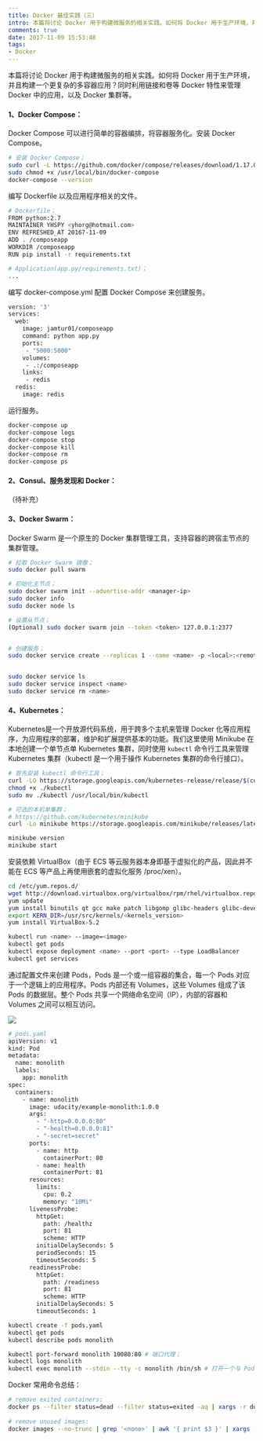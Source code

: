 ```yaml
---
title: Docker 最佳实践（三）
intro: 本篇将讨论 Docker 用于构建微服务的相关实践。如何将 Docker 用于生产环境，并且构建一个更复杂的多容器应用？同时利用链接和卷等 Docker 特性来管理 Docker 中的应用，以及 Docker 集群等。
comments: true
date: 2017-11-09 15:53:48
tags:
- Docker
---
```



本篇将讨论 Docker 用于构建微服务的相关实践。如何将 Docker 用于生产环境，并且构建一个更复杂的多容器应用？同时利用链接和卷等 Docker 特性来管理 Docker 中的应用，以及 Docker 集群等。

#### 1、Docker Compose：

Docker Compose 可以进行简单的容器编排，将容器服务化。安装 Docker Compose。


```bash
# 安装 Docker Compose；
sudo curl -L https://github.com/docker/compose/releases/download/1.17.0/docker-compose-`uname -s`-`uname -m` -o /usr/local/bin/docker-compose
sudo chmod +x /usr/local/bin/docker-compose
docker-compose --version
```

编写 Dockerfile 以及应用程序相关的文件。


```bash
# Dockerfile；
FROM python:2.7
MAINTAINER YHSPY <yhorg@hotmail.com>
ENV REFRESHED_AT 20167-11-09
ADD . /composeapp
WORKDIR /composeapp
RUN pip install -r requirements.txt

# Application(app.py/requirements.txt)；
...
```

编写 docker-compose.yml 配置 Docker Compose 来创建服务。

```bash
version: '3'
services:
  web:
    image: jamtur01/composeapp
    command: python app.py
    ports:
     - "5000:5000"
    volumes:
     - .:/composeapp
    links:
     - redis
  redis:
    image: redis
```

运行服务。


```bash
docker-compose up
docker-compose logs
docker-compose stop
docker-compose kill
docker-compose rm
docker-compose ps
```

#### 2、Consul、服务发现和 Docker：

（待补充）

#### 3、Docker Swarm：

Docker Swarm 是一个原生的 Docker 集群管理工具，支持容器的跨宿主节点的集群管理。


```bash
# 拉取 Docker Swarm 镜像；
sudo docker pull swarm

# 初始化主节点；
sudo docker swarm init --advertise-addr <manager-ip>
sudo docker info
sudo docker node ls

# 设置从节点；
(Optional) sudo docker swarm join --token <token> 127.0.0.1:2377


# 创建服务；
sudo docker service create --replicas 1 --name <name> -p <local>:<remote> -e "ENV_PASS=yue.lu" -t <image>


sudo docker service ls
sudo docker service inspect <name>
sudo docker service rm <name>

```

#### 4、Kubernetes：

Kubernetes是一个开放源代码系统，用于跨多个主机来管理 Docker 化等应用程序，为应用程序的部署，维护和扩展提供基本的功能。我们这里使用 Minikube 在本地创建一个单节点单 Kubernetes 集群，同时使用 `kubectl` 命令行工具来管理 Kubernetes 集群（kubectl 是一个用于操作 Kubernetes 集群的命令行接口）。


```bash
# 首先安装 kubectl 命令行工具；
curl -LO https://storage.googleapis.com/kubernetes-release/release/$(curl -s https://storage.googleapis.com/kubernetes-release/release/stable.txt)/bin/linux/amd64/kubectl
chmod +x ./kubectl
sudo mv ./kubectl /usr/local/bin/kubectl
```


```bash
# 可选的本机单集群；
# https://github.com/kubernetes/minikube
curl -Lo minikube https://storage.googleapis.com/minikube/releases/latest/minikube-linux-amd64 && chmod +x minikube && sudo mv minikube /usr/local/bin/
```


```bash
minikube version
minikube start
```

安装依赖 VirtualBox（由于 ECS 等云服务器本身即基于虚拟化的产品，因此并不能在 ECS 等产品上再使用嵌套的虚拟化服务 /proc/xen）。


```bash
cd /etc/yum.repos.d/
wget http://download.virtualbox.org/virtualbox/rpm/rhel/virtualbox.repo
yum update
yum install binutils qt gcc make patch libgomp glibc-headers glibc-devel kernel-headers kernel-devel dkms
export KERN_DIR=/usr/src/kernels/<kernels_version>
yum install VirtualBox-5.2
```


```bash
kubectl run <name> --image=<image>
kubectl get pods
kubectl expose deployment <name> --port <port> --type LoadBalancer
kubectl get services
```

通过配置文件来创建 Pods，Pods 是一个或一组容器的集合，每一个 Pods 对应于一个逻辑上的应用程序。Pods 内部还有 Volumes，这些 Volumes 组成了该 Pods 的数据层。整个 Pods 共享一个网络命名空间（IP），内部的容器和 Volumes 之间可以相互访问。

![](1.png)

```bash
# pods.yaml
apiVersion: v1
kind: Pod
metadata:
  name: monolith
  labels:
    app: monolith
spec:
  containers:
    - name: monolith
      image: udacity/example-monolith:1.0.0
      args:
        - "-http=0.0.0.0:80"
        - "-health=0.0.0.0:81"
        - "-secret=secret"
      ports:
        - name: http
          containerPort: 80
        - name: health
          containerPort: 81
      resources:
        limits:
          cpu: 0.2
          memory: "10Mi"
      livenessProbe:
        httpGet:
          path: /healthz
          port: 81
          scheme: HTTP
        initialDelaySeconds: 5
        periodSeconds: 15
        timeoutSeconds: 5
      readinessProbe:
        httpGet:
          path: /readiness
          port: 81
          scheme: HTTP
        initialDelaySeconds: 5
        timeoutSeconds: 1
```


```bash
kubectl create -f pods.yaml
kubectl get pods
kubectl describe pods monolith

kubectl port-forward monolith 10080:80 # 端口代理；
kubectl logs monolith
kubectl exec monolith --stdin --tty -c monolith /bin/sh # 打开一个与 Pods 进行交互的终端；
```

Docker 常用命令总结：


```bash
# remove exited containers:
docker ps --filter status=dead --filter status=exited -aq | xargs -r docker rm -v
    
# remove unused images:
docker images --no-trunc | grep '<none>' | awk '{ print $3 }' | xargs -r docker rmi
```
